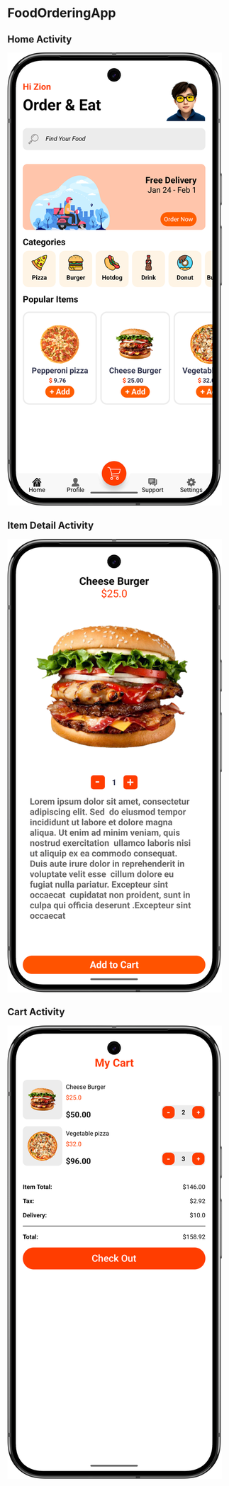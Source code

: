 # FoodOrderingApp
## Home Activity

![Home](images/home.png)

## Item Detail Activity

![Home](images/item_detail.png)


## Cart Activity

![Home](images/cart.png)

